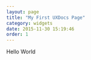 ```yaml
---
layout: page
title: "My First UXDocs Page"
category: widgets
date: 2015-11-30 15:19:46
order: 1
---
```



Hello World